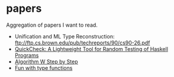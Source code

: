 papers
======

Aggregation of papers I want to read.

- Unification and ML Type Reconstruction: ftp://ftp.cs.brown.edu/pub/techreports/90/cs90-26.pdf
- [QuickCheck: A Lightweight Tool for Random Testing of Haskell Programs](http://www.cs.tufts.edu/~nr/cs257/archive/john-hughes/quick.pdf)
- [Algorithm W Step by Step](http://www.grabmueller.de/martin/www/pub/AlgorithmW.pdf)
- [Fun with type functions](http://research.microsoft.com/en-us/um/people/simonpj/papers/assoc-types/fun-with-type-funs/typefun.pdf)